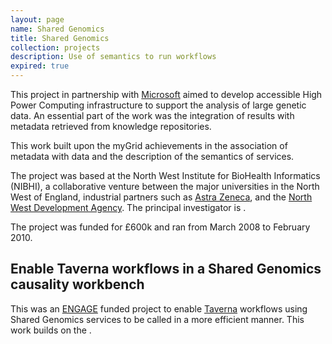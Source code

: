 ```yaml
---
layout: page
name: Shared Genomics
title: Shared Genomics
collection: projects
description: Use of semantics to run workflows
expired: true
---
```


This project in partnership with [Microsoft](http://www.microsoft.com/) aimed to develop accessible High Power Computing infrastructure to support the analysis of large genetic data. An essential part of the work was the integration of results with metadata retrieved from knowledge repositories.

This work built upon the myGrid achievements in the association of metadata with data and the description of the semantics of services.

The project was based at the North West Institute for BioHealth Informatics (NIBHI), a collaborative venture between the major universities in the North West of England,
industrial partners such as [Astra Zeneca](http://www.astrazeneca.co.uk/), and the [North West Development Agency](http://en.wikipedia.org/wiki/Northwest_Regional_Development_Agency). The principal investigator is .

The project was funded for £600k and ran from March 2008 to February 2010.

## Enable Taverna workflows in a Shared Genomics causality workbench

This was an [ENGAGE](http://www.mygrid.org.uk/projects/engage/) funded project to enable [Taverna](http://www.taverna.org.uk/) workflows using Shared Genomics services to be called in a more efficient manner. This work builds on the .